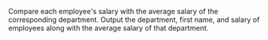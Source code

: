 Compare each employee's salary with the average salary of the corresponding department.
Output the department, first name, and salary of employees along with the average salary of that department.